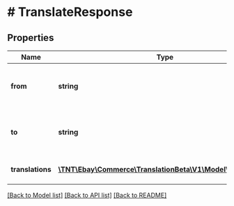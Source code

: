 # # TranslateResponse

## Properties

Name | Type | Description | Notes
------------ | ------------- | ------------- | -------------
**from** | **string** | The enumeration value indicates the language of the input text. For implementation help, refer to &lt;a href&#x3D;&#39;https://developer.ebay.com/api-docs/commerce/translation/types/api:LanguageEnum&#39;&gt;eBay API documentation&lt;/a&gt; | [optional]
**to** | **string** | The enumeration value indicates the language of the translated text. For implementation help, refer to &lt;a href&#x3D;&#39;https://developer.ebay.com/api-docs/commerce/translation/types/api:LanguageEnum&#39;&gt;eBay API documentation&lt;/a&gt; | [optional]
**translations** | [**\TNT\Ebay\Commerce\TranslationBeta\V1\Model\Translation[]**](Translation.md) | An array showing the input and translated text. Only one input string can be translated at this time. Support for multiple continuous text strings is expected in the future. | [optional]

[[Back to Model list]](../../README.md#models) [[Back to API list]](../../README.md#endpoints) [[Back to README]](../../README.md)

